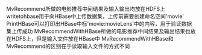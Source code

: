 MvRecommend所做的电影推荐中间结果及输入输出均放在HDFS上
writetohbase用于向HBase中上传数据集，上传前需要创建命名空间'movie'
PrintHBase可以打印出HBase中标'movie:movieLens'中的内容，用于验证数据集上传成功
MvRecommendWithHBase所做的电影推荐中间结果及输出结果也放在HDFS上，但是输入文件放在HBase中
MvRecommendWithHBase和MvRecommend的区别在于读取输入文件的方式不同
